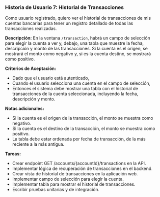 ### **Historia de Usuario 7: Historial de Transacciones** 
Como usuario registrado, quiero ver el historial de transacciones de mis cuentas bancarias para tener un registro detallado de todas las transacciones realizadas.

**Descripción:** 
En la ventana `/transaction`, habrá un campo de selección para elegir la cuenta a ver y, debajo, una tabla que muestre la fecha, descripción y monto de las transacciones. Si la cuenta es el origen, se mostrará el monto como negativo y, si es la cuenta destino, se mostrará como positivo.

**Criterios de Aceptación:** 
- Dado que el usuario está autenticado,
- Cuando el usuario selecciona una cuenta en el campo de selección,
- Entonces el sistema debe mostrar una tabla con el historial de transacciones de la cuenta seleccionada, incluyendo la fecha, descripción y monto.

**Notas adicionales:** 
- Si la cuenta es el origen de la transacción, el monto se muestra como negativo.
- Si la cuenta es el destino de la transacción, el monto se muestra como positivo.
- La tabla debe estar ordenada por fecha de transacción, de la más reciente a la más antigua.

**Tareas:** 
- Crear endpoint GET /accounts/{accountId}/transactions en la API.
- Implementar lógica de recuperación de transacciones en el backend.
- Crear vista de historial de transacciones en la aplicación web.
- Implementar campo de selección para elegir la cuenta.
- Implementar tabla para mostrar el historial de transacciones.
- Escribir pruebas unitarias y de integración.